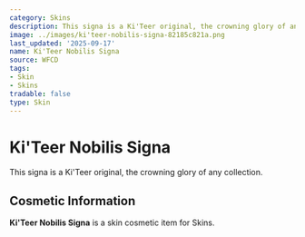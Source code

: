 ```yaml
---
category: Skins
description: This signa is a Ki'Teer original, the crowning glory of any collection.
image: ../images/ki'teer-nobilis-signa-82185c821a.png
last_updated: '2025-09-17'
name: Ki'Teer Nobilis Signa
source: WFCD
tags:
- Skin
- Skins
tradable: false
type: Skin
---
```


# Ki'Teer Nobilis Signa

This signa is a Ki'Teer original, the crowning glory of any collection.

## Cosmetic Information

**Ki'Teer Nobilis Signa** is a skin cosmetic item for Skins.

